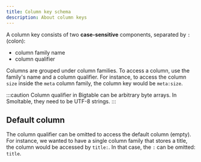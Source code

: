 ```yaml
---
title: Column key schema
description: About column keys
---
```


A column key consists of two **case-sensitive** components, separated by `:` (colon):
 
- column family name
- column qualifier

Columns are grouped under column families. To access a column, use the family's name and a column qualifier. For instance, to access the column `size` inside the `meta` column family, the column key would be `meta:size`.

:::caution
Column qualifier in Bigtable can be arbitrary byte arrays. In Smoltable, they need to be UTF-8 strings.
:::

## Default column

The column qualifier can be omitted to access the default column (empty). For instance,
we wanted to have a single column family that stores a title, the column would be accessed
by `title:`. In that case, the `:` can be omitted: `title`.
